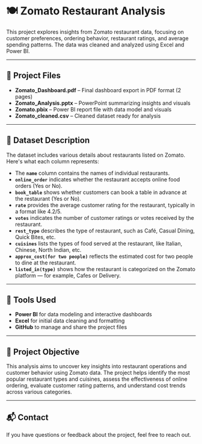 # 🍽️ Zomato Restaurant Analysis

This project explores insights from Zomato restaurant data, focusing on customer preferences, ordering behavior, restaurant ratings, and average spending patterns. The data was cleaned and analyzed using Excel and Power BI.

---

## 📁 Project Files

- **Zomato_Dashboard.pdf** – Final dashboard export in PDF format (2 pages)
- **Zomato_Analysis.pptx** – PowerPoint summarizing insights and visuals
- **Zomato.pbix** – Power BI report file with data model and visuals
- **Zomato_cleaned.csv** – Cleaned dataset ready for analysis

---

## 🧾 Dataset Description

The dataset includes various details about restaurants listed on Zomato. Here's what each column represents:

- The **`name`** column contains the names of individual restaurants.
- **`online_order`** indicates whether the restaurant accepts online food orders (Yes or No).
- **`book_table`** shows whether customers can book a table in advance at the restaurant (Yes or No).
- **`rate`** provides the average customer rating for the restaurant, typically in a format like 4.2/5.
- **`votes`** indicates the number of customer ratings or votes received by the restaurant.
- **`rest_type`** describes the type of restaurant, such as Café, Casual Dining, Quick Bites, etc.
- **`cuisines`** lists the types of food served at the restaurant, like Italian, Chinese, North Indian, etc.
- **`approx_cost(for two people)`** reflects the estimated cost for two people to dine at the restaurant.
- **`listed_in(type)`** shows how the restaurant is categorized on the Zomato platform — for example, Cafes or Delivery.

---

## 🧰 Tools Used

- **Power BI** for data modeling and interactive dashboards
- **Excel** for initial data cleaning and formatting
- **GitHub** to manage and share the project files

---

## 🎯 Project Objective

This analysis aims to uncover key insights into restaurant operations and customer behavior using Zomato data. The project helps identify the most popular restaurant types and cuisines, assess the effectiveness of online ordering, evaluate customer rating patterns, and understand cost trends across various categories.

---

## 📬 Contact

If you have questions or feedback about the project, feel free to reach out.

